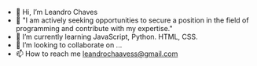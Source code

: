 - 👋 Hi, I’m Leandro Chaves
- 👀 "I am actively seeking opportunities to secure a position in the field of programming and contribute with my expertise."
- 🌱 I’m currently learning JavaScript, Python. HTML, CSS. 
- 💞️ I’m looking to collaborate on ...
- 📫 How to reach me leandrochaavess@gmail.com

